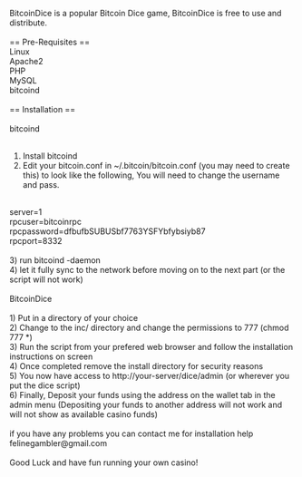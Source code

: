 BitcoinDice is a popular Bitcoin Dice game, BitcoinDice is free to use and distribute.<br>
<br>
== Pre-Requisites ==<br>
Linux<br>
Apache2<br>
PHP<br>
MySQL<br>
bitcoind<br>
<br>
== Installation ==<br>
<br>
bitcoind<br>
<br>
1) Install bitcoind<br>
2) Edit your bitcoin.conf in ~/.bitcoin/bitcoin.conf (you may need to create this) to look like the following, You will need to change the username and pass.<br>
<br>
server=1<br>
rpcuser=bitcoinrpc<br>
rpcpassword=dfbufbSUBUSbf7763YSFYbfybsiyb87<br>
rpcport=8332<br>
<br>
3) run bitcoind -daemon<br>
4) let it fully sync to the network before moving on to the next part (or the script will not work)<br>
<br>
BitcoinDice<br>
<br>
1) Put in a directory of your choice<br>
2) Change to the inc/ directory and change the permissions to 777 (chmod 777 *)<br>
3) Run the script from your prefered web browser and follow the installation instructions on screen<br>
4) Once completed remove the install directory for security reasons<br>
5) You now have access to http://your-server/dice/admin (or wherever you put the dice script)<br>
6) Finally, Deposit your funds using the address on the wallet tab in the admin menu (Depositing your funds to another address will not work and will not show as available casino funds)<br>
<br>
if you have any problems you can contact me for installation help felinegambler@gmail.com<br>
<br>
Good Luck and have fun running your own casino!<br>
